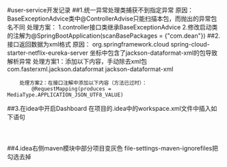 #user-service开发记录
##1.统一异常处理类捕获不到指定异常
    原因：BaseExceptionAdvice类中@ControllerAdvise只能扫描本包，而抛出的异常包名不同
    处理方案：
        1.controller接口类继承BaseExceptionAdvice
        2.修改启动类的注解为@SpringBootApplication(scanBasePackages = {"com.dean"})
##2.接口返回数据为xml格式
     原因：
        <dependency>
            <groupId>org.springframework.cloud</groupId>
            <artifactId>spring-cloud-starter-netflix-eureka-server</artifactId>
        </dependency>
        坐标中包含了jackson-dataformat-xml的包导致解析异常
      处理方案1：添加以下内容，手动除去xml包
        <exclusions>
            <exclusion>
                <groupId>com.fasterxml.jackson.dataformat</groupId>
                <artifactId>jackson-dataformat-xml</artifactId>
            </exclusion>
        </exclusions>
        
        处理方案2：在接口注解中添加以下内容（方法已过时）：
            @RequestMapping(produces = MediaType.APPLICATION_JSON_UTF8_VALUE)
##3.在idea中开启Dashboard
    在项目的.idea中的workspace.xml文件中插入如下语句
        <component name="RunDashboard">
              <option name="configurationTypes">
                <set>
                  <option value="SpringBootApplicationConfigurationType" />
                </set>
              </option>
              <option name="ruleStates">
                <list>
                  <RuleState>
                    <option name="name" value="ConfigurationTypeDashboardGroupingRule" />
                  </RuleState>
                  <RuleState>
                    <option name="name" value="StatusDashboardGroupingRule" />
                  </RuleState>
                </list>
              </option>
              <option name="contentProportion" value="0.20013662" />
        </component> 
##4.idea右侧maven模块中部分项目变灰色
    file-settings-maven-ignorefiles把勾选去掉